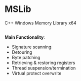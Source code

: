# MSLib

C++ Windows Memory Library x64

##
**Main Functionality**:
* Signature scanning
* Detouring
* Byte patching
* Retrieving & restoring registers
* Thread suspension/termination
* Virtual protect overwrite
